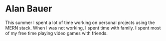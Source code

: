 # Alan Bauer

This summer I spent a lot of time working on personal projects using the MERN stack. When I was not working,
I spent time with family. I spent most of my free time playing video games with friends.